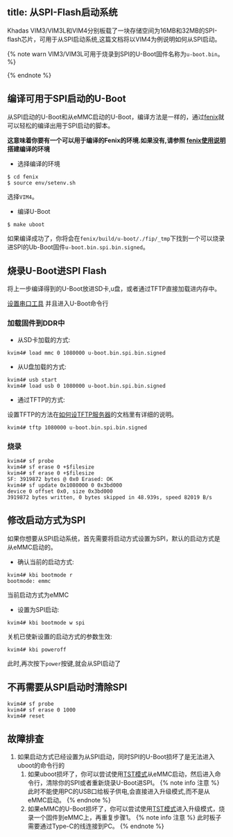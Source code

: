 title: 从SPI-Flash启动系统
---

Khadas VIM3/VIM3L和VIM4分别板载了一块存储空间为16MB和32MB的SPI-flash芯片，可用于从SPI启动系统,这篇文档将以VIM4为例说明如何从SPI启动。

{% note warn VIM3/VIM3L可用于烧录到SPI的U-Boot固件名称为`u-boot.bin`。 %}

{% endnote %}

## 编译可用于SPI启动的U-Boot

从SPI启动的U-Boot和从eMMC启动的U-Boot，编译方法是一样的，通过[fenix](https://github.com/khadas/fenix)就可以轻松的编译出用于SPI启动的脚本。

**这意味着你要有一个可以用于编译的Fenix的环境.如果没有,请参照 [fenix使用说明](FenixScript.html) 搭建编译的环境**

* 选择编译的环境

```shell
$ cd fenix
$ source env/setenv.sh
```

选择`VIM4`。

* 编译U-Boot

```shell
$ make uboot
```

如果编译成功了，你将会在`fenix/build/u-boot/./fip/_tmp`下找到一个可以烧录进SPI的Ub-Boot固件`u-boot.bin.spi.bin.signed`。

## 烧录U-Boot进SPI Flash

将上一步编译得到的U-Boot放进SD卡,u盘，或者通过TFTP直接加载进内存中。

[设置串口工具](SetupSerialTool.html) 并且进入U-Boot命令行

### 加载固件到DDR中

* 从SD卡加载的方式:

```shell
kvim4# load mmc 0 1080000 u-boot.bin.spi.bin.signed
```

* 从U盘加载的方式:

```shell
kvim4# usb start
kvim4# load usb 0 1080000 u-boot.bin.spi.bin.signed
```

* 通过TFTP的方式:

设置TFTP的方法在[如何设TFTP服务器](SetupTFTPServer.html)的文档里有详细的说明。


```shell
kvim4# tftp 1080000 u-boot.bin.spi.bin.signed
```

### 烧录

```shell
kvim4# sf probe
kvim4# sf erase 0 +$filesize
kvim4# sf erase 0 +$filesize
SF: 3919872 bytes @ 0x0 Erased: OK
kvim4# sf update 0x1080000 0 0x3bd000
device 0 offset 0x0, size 0x3bd000
3919872 bytes written, 0 bytes skipped in 48.939s, speed 82019 B/s
```

## 修改启动方式为SPI

如果你想要从SPI启动系统，首先需要将启动方式设置为SPI，默认的启动方式是从eMMC启动的。

* 确认当前的启动方式:

```shell
kvim4# kbi bootmode r
bootmode: emmc
```

当前启动方式为eMMC

* 设置为SPI启动:

```shell
kvim4# kbi bootmode w spi
```

关机已使新设置的启动方式的参数生效:

```shell
kvim4# kbi poweroff
```

此时,再次按下`power`按键,就会从SPI启动了

## 不再需要从SPI启动时清除SPI

```shell
kvim4# sf probe
kvim4# sf erase 0 1000
kvim4# reset
```

## 故障排查
1. 如果启动方式已经设置为从SPI启动，同时SPI的U-Boot损坏了是无法进入uboot的命令行的
	1) 如果uboot损坏了，你可以尝试使用[TST模式](BootIntoUpgradeMode.html#TST-Mode-Recommended)从eMMC启动，然后进入命令行，清除你的SPI或者重新烧录U-Boot进SPI。
	{% note info 注意 %}
		此时不能使用PC的USB口给板子供电,会直接进入升级模式,而不是从eMMC启动。
	{% endnote %}
	2) 如果eMMC的U-Boot损坏了，你可以尝试使用[TST模式](BootIntoUpgradeMode.html#TST-Mode-Recommended)进入升级模式，烧录一个固件到eMMC上，再重复步骤1。
	{% note info 注意 %}
		此时板子需要通过Type-C的线连接到PC。
	{% endnote %}
